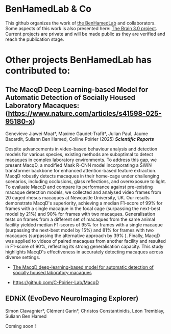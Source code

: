 # BenHamedLab & Co

This github organizes the work of [the BenHamedLab](http://www.BenHamedLab.org) and collaborators. Some aspects of this work is also presented here: [The Brain 3.0 project](https://sites.google.com/view/thebrain30project/accueil/). Current projects are private and will be made public as they are verified and reach the publication stage. 



# Other projects BenHamedLab has contributed to:

## **The MacqD Deep Learning-based Model for Automatic Detection of Socially Housed Laboratory Macaques:**(https://www.nature.com/articles/s41598-025-95180-x)

Genevieve Jiawei Moat*, Maxime Gaudet-Trafit*, Julian Paul, Jaume Bacardit, Suliann Ben Hamed, Colline Poirier (2025) **_Scientific Reports_**

Despite advancements in video-based behaviour analysis and detection models for various species, existing methods are suboptimal to detect macaques in complex laboratory environments. To address this gap, we present MacqD, a modified Mask R-CNN model incorporating a SWIN transformer backbone for enhanced attention-based feature extraction. MacqD robustly detects macaques in their home-cage under challenging scenarios, including occlusions, glass reflections, and overexposure to light. To evaluate MacqD and compare its performance against pre-existing macaque detection models, we collected and analysed video frames from 20 caged rhesus macaques at Newcastle University, UK. Our results demonstrate MacqD's superiority, achieving a median F1-score of 99% for frames with a single macaque in the focal cage (surpassing the next-best model by 21%) and 90% for frames with two macaques. Generalisation tests on frames from a different set of macaques from the same animal facility yielded median F1-scores of 95% for frames with a single macaque (surpassing the next-best model by 15%) and 81% for frames with two macaques (surpassing the alternative approach by 39% ). Finally, MacqD was applied to videos of paired macaques from another facility and resulted in F1-score of 90%, reflecting its strong generalisation capacity. This study highlights MacqD's effectiveness in accurately detecting macaques across diverse settings.

* [The MacqD deep-learning-based model for automatic detection of socially housed laboratory macaques](https://www.nature.com/articles/s41598-025-95180-x)

* https://github.com/C-Poirier-Lab/MacqD

## **EDNiX (EvoDevo NeuroImaging Explorer)**

Simon Clavagnier*, Clément Garin*, Christos Constantinidis, Léon Tremblay, Suliann Ben Hamed

Coming soon !

